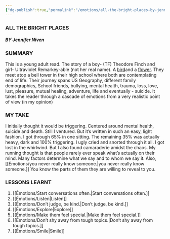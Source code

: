 ```yaml
---
{"dg-publish":true,"permalink":"/emotions/all-the-bright-places-by-jennifer-niven/"}
---
```


### ALL THE BRIGHT PLACES 
##### BY Jennifer Niven

### SUMMARY
This is a young adult read. The story of a boy- (TF) Theodore Finch and girl- Ultraviolet Remarkey-able (not her real name). A [bird](https://en.m.wikipedia.org/wiki/Finch)and a [flower](https://en.m.wikipedia.org/wiki/Viola_odorata). They meet atop a bell tower in their high school where both are contemplating end of life. Their journey spans US Geography, different family demographics, School friends, bullying, mental health, trauma, loss, love, lust, pleasure, mutual healing, adventure, life and eventually - suicide. It takes the reader through a cascade of emotions from a very realistic point of view (in my opinion)

### MY TAKE
I initially thought it would be triggering. Centered around mental health, suicide and death. Still I ventured. But it’s written in such an easy, light fashion. I got through 65% in one sitting. The remaining 35% was actually heavy, dark and 100% triggering. I ugly cried and snorted through it all. I got lost in the whirlwind. But I also found camaraderie amidst the chaos. 
My running thought is that people rarely ever speak what’s actually on their mind. Many factors determine what we say and to whom we say it. Also, [[Émotions/you never really know someone.\|you never really know someone.]] You know the parts of them they are willing to reveal to you.

### LESSONS LEARNT 
1. [[Émotions/Start conversations often.\|Start conversations often.]]
2. [[Émotions/Listen\|Listen]] 
3. [[Émotions/Don’t judge, be kind.\|Don’t judge, be kind.]]
4. [[Émotions/Explore\|Explore]]
5. [[Émotions/Make them feel special.\|Make them feel special.]]
6. [[Émotions/Don’t shy away from tough topics.\|Don’t shy away from tough topics.]]
7. [[Émotions/Smile\|Smile]] 